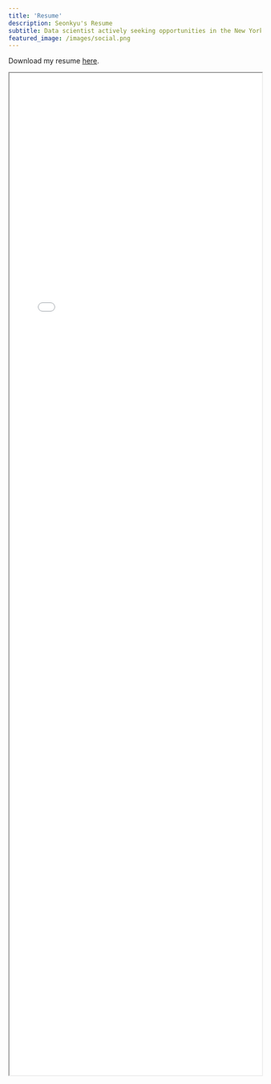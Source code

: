 ```yaml
---
title: 'Resume'
description: Seonkyu's Resume
subtitle: Data scientist actively seeking opportunities in the New York Metropolitan area.
featured_image: /images/social.png
---
```

Download my resume [here](https://drive.google.com/file/d/1k4X1vBYUMStqhVDPc5LxtBFdSagkGv7_/view?usp=drive_link).
<iframe width="100%" height="2000" src="/pdf/Resume.pdf">

